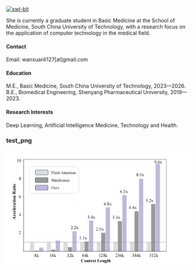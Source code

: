 

[![xwl-bit](https://img.shields.io/badge/senli1073-github-blue?logo=github)](https://github.com/xwl-bit)

She is currently a graduate student in Basic Medicine at the School of Medicine, South China University of Technology, with a research focus on the application of computer technology in the medical field.

#### Contact

Email: wanxuanli127[at]gmail.com

#### Education
M.E., Basic Medicine, South China University of Technology, 2023—2026.\
B.E., Biomedical Engineering, Shenyang Pharmaceutical University, 2019—2023.

#### Research Interests
Deep Learning, Artificial Intelligence Medicine, Technology and Health.

### test_png
![测试图片](test001.jpeg)

